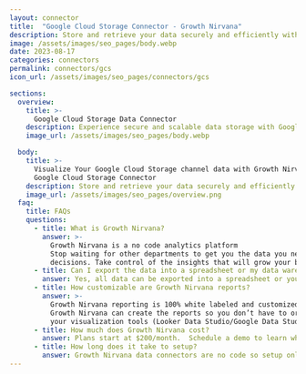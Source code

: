 ```yaml
---
layout: connector
title:  "Google Cloud Storage Connector - Growth Nirvana"
description: Store and retrieve your data securely and efficiently with Google Cloud Storage. Enjoy scalable and cost-effective storage solutions for your files, objects, and backups.
image: /assets/images/seo_pages/body.webp
date: 2023-08-17
categories: connectors
permalink: connectors/gcs
icon_url: /assets/images/seo_pages/connectors/gcs

sections:
  overview:
    title: >-
      Google Cloud Storage Data Connector
    description: Experience secure and scalable data storage with Google Cloud Storage. Store and retrieve your data easily, ensuring data integrity and durability. Benefit from high-performance storage solutions and simplified management of your files and objects.
    image_url: /assets/images/seo_pages/body.webp

  body:
    title: >-
      Visualize Your Google Cloud Storage channel data with Growth Nirvana's
      Google Cloud Storage Connector
    description: Store and retrieve your data securely and efficiently with Google Cloud Storage. Enjoy scalable and cost-effective storage solutions for your files, objects, and backups.
    image_url: /assets/images/seo_pages/overview.png
  faq:
    title: FAQs
    questions:
      - title: What is Growth Nirvana?
        answer: >-
          Growth Nirvana is a no code analytics platform 
          Stop waiting for other departments to get you the data you need to make critical business 
          decisions. Take control of the insights that will grow your business.
      - title: Can I export the data into a spreadsheet or my data warehouse?
        answer: Yes, all data can be exported into a spreadsheet or your data warehouse (Google BigQuery, AWS, Snowflake, Azure, etc)
      - title: How customizable are Growth Nirvana reports?
        answer: >-
          Growth Nirvana reporting is 100% white labeled and customized to your specifications.
          Growth Nirvana can create the reports so you don’t have to or you can connect
          your visualization tools (Looker Data Studio/Google Data Studio, Tableau, PowerBI, etc) to Growth Nirvana.
      - title: How much does Growth Nirvana cost?
        answer: Plans start at $200/month.  Schedule a demo to learn what plan is best for you.
      - title: How long does it take to setup?
        answer: Growth Nirvana data connectors are no code so setup only requires a few clicks.
---
```

